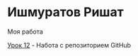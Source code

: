 

# Ишмуратов Ришат
Моя работа

[Урок 12](https://wellanx.github.io/%D0%B2%D0%B5%D1%80%D1%81%D1%82%D0%BA%D0%B0/ "Задание") - Hабота с репозиторием GitHub

